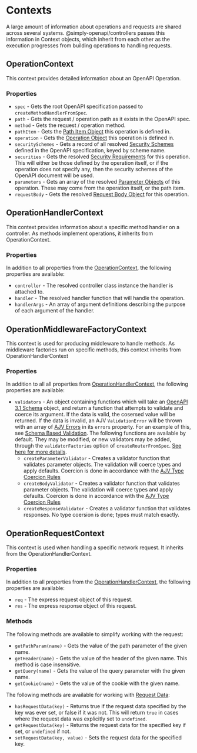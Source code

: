 # Contexts

A large amount of information about operations and requests are shared across several systems. @simply-openapi/controllers passes this information in Context objects, which inherit from each other as the execution progresses from building operations to handling requests.

## OperationContext

This context provides detailed information about an OpenAPI Operation.

### Properties

- `spec` - Gets the root OpenAPI specification passed to `createMethodHandlerFromSpec`.
- `path` - Gets the request / operation path as it exists in the OpenAPI spec.
- `method` - Gets the request / operation method.
- `pathItem` - Gets the [Path Item Object](https://spec.openapis.org/oas/v3.1.0#path-item-object) this operation is defined in.
- `operation` - Gets the [Operation Object](https://spec.openapis.org/oas/v3.1.0#operationObject) this operation is defined in.
- `securitySchemes` - Gets a record of all resolved [Security Schemes](https://spec.openapis.org/oas/v3.1.0#security-scheme-object) defined in the OpenAPI specification, keyed by scheme name.
- `securities` - Gets the resolved [Security Requirements](https://spec.openapis.org/oas/v3.1.0#security-requirement-object) for this operation. This will either be those defined by the operation itself, or if the operation does not specify any, then the security schemes of the OpenAPI document will be used.
- `parameters` - Gets an array of the resolved [Parameter Objects](https://spec.openapis.org/oas/v3.1.0#parameter-object) of this operation. These may come from the operation itself, or the path item.
- `requestBody` - Gets the resolved [Request Body Object](https://spec.openapis.org/oas/v3.1.0#request-body-object) for this operation.

## OperationHandlerContext

This context provides information about a specific method handler on a controller. As methods implement operations, it inherits from OperationContext.

### Properties

In addition to all properties from the [OperationContext](#operationcontext), the following properties are available:

- `controller` - The resolved controller class instance the handler is attached to.
- `handler` - The resolved handler function that will handle the operation.
- `handlerArgs` - An array of argument definitions describing the purpose of each argument of the handler.

## OperationMiddlewareFactoryContext

This context is used for producing middleware to handle methods. As middleware factories run on specific methods, this context inherits from OperationHandlerContext

### Properties

In addition to all all properties from [OperationHandlerContext](#OperationHandlerContext), the following properties are available:

- `validators` - An object containing functions which will take an [OpenAPI 3.1 Schema](https://spec.openapis.org/oas/v3.1.0#schema-object) object, and return a function that attempts to validate and coerce its argument. If the data is valid, the cosersed value will be returned. If the data is invalid, an AJV `ValidationError` will be thrown with an array of [AJV Errors](https://ajv.js.org/api.html#validation-errors) in its `errors` property. For an example of this, see [Schema Based Validation](../dev/writing-handler-middleware.md#schema-based-validation).
  The following functions are available by default. They may be modified, or new validators may be added, through the `validatorFactories` option of `createRouterFromSpec`. [See here for more details](../dev/creating-express-routes.md#modifying-or-adding-openapi-schema-validators).
  - `createParameterValidator` - Creates a validator function that validates parameter objects. The validation will coerce types and apply defaults. Coercion is done in accordance with the [AJV Type Coercion Rules](https://ajv.js.org/coercion.html)
  - `createBodyValidator` - Creates a validator function that validates parameter objects. The validation will coerce types and apply defaults. Coercion is done in accordance with the [AJV Type Coercion Rules](https://ajv.js.org/coercion.html)
  - `createResponseValidator` - Creates a validator function that validates responses. No type coersion is done; types must match exactly.

## OperationRequestContext

This context is used when handling a specific network request. It inherits from the OperationHandlerContext.

### Properties

In addition to all properties from the [OperationHandlerContext](#OperationHandlerContext), the following properties are available:

- `req` - The express request object of this request.
- `res` - The express response object of this request.

### Methods

The following methods are available to simplify working with the request:

- `getPathParam(name)` - Gets the value of the path parameter of the given name.
- `getHeader(name)` - Gets the value of the header of the given name. This method is case insensitive.
- `getQuery(name)` - Gets the value of the query parameter with the given name.
- `getCookie(name)` - Gets the value of the cookie with the given name.

The following methods are available for working with [Request Data](../dev/request-data.md):

- `hasRequestData(key)` - Returns true if the request data specified by the key was ever set, or false if it was not. This will return `true` in cases where the request data was explicitly set to `undefined`.
- `getRequestData(key)` - Returns the request data for the specified key if set, or `undefined` if not.
- `setRequestData(key, value)` - Sets the request data for the specified key.
